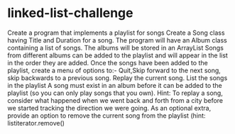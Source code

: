 # linked-list-challenge
Create a program that implements a playlist for songs
Create a Song class having Title and Duration for a song.
The program will have an Album class containing a list of songs.
The albums will be stored in an ArrayList
Songs from different albums can be added to the playlist and will appear in the list in the order
they are added.
Once the songs have been added to the playlist, create a menu of options to:-
Quit,Skip forward to the next song, skip backwards to a previous song.  Replay the current song.
List the songs in the playlist
A song must exist in an album before it can be added to the playlist (so you can only play songs that
you own).
Hint:  To replay a song, consider what happened when we went back and forth from a city before we
started tracking the direction we were going.
As an optional extra, provide an option to remove the current song from the playlist
(hint: listiterator.remove()
